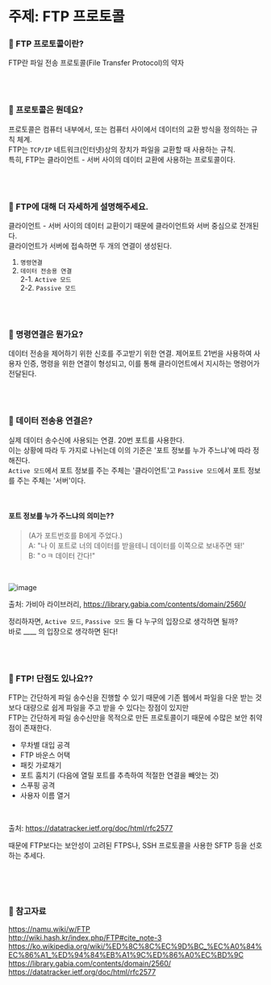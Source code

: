 # 주제: FTP 프로토콜 
### 📌 FTP 프로토콜이란?
FTP란 파일 전송 프로토콜(File Transfer Protocol)의 약자

<br>
<br>

### 📌 프로토콜은 뭔데요?
프로토콜은 컴퓨터 내부에서, 또는 컴퓨터 사이에서 데이터의 교환 방식을 정의하는 규칙 체계.  
FTP는 `TCP/IP` 네트워크(인터넷)상의 장치가 파일을 교환할 때 사용하는 규칙.  
특히, FTP는 클라이언트 - 서버 사이의 데이터 교환에 사용하는 프로토콜이다.

<br>
<br>

### 📌 FTP에 대해 더 자세하게 설명해주세요.
클라이언트 - 서버 사이의 데이터 교환이기 때문에 클라이언트와 서버 중심으로 전개된다.  
클라이언트가 서버에 접속하면 두 개의 연결이 생성된다.  

1. `명령연결`
2. `데이터 전송용 연결`  
  2-1. `Active 모드`  
  2-2. `Passive 모드`  
  
<br>
<br>

### 📌 명령연결은 뭔가요?
데이터 전송을 제어하기 위한 신호를 주고받기 위한 연결.
제어포트 21번을 사용하여 사용자 인증, 명령을 위한 연결이 형성되고, 이를 통해 클라이언트에서 지시하는 명령어가 전달된다. 

<br>
<br>

### 📌 데이터 전송용 연결은?
실제 데이터 송수신에 사용되는 연결. 20번 포트를 사용한다.  
이는 상황에 따라 두 가지로 나뉘는데 이의 기준은 '포트 정보를 누가 주느냐'에 따라 정해진다.  
`Active 모드`에서 포트 정보를 주는 주체는 '클라이언트'고 `Passive 모드`에서 포트 정보를 주는 주체는 '서버'이다.  

<br>

#### 포트 정보를 누가 주느냐의 의미는??  
> (A가 포트번호를 B에게 주었다.)  
> A: "나 이 포트로 너의 데이터를 받을테니 데이터를 이쪽으로 보내주면 돼!'  
> B: "ㅇㅋ 데이터 간다!"  

<br>

![image](https://user-images.githubusercontent.com/93513959/168470507-ebabb354-3b61-4ff6-9d64-fa1156fe4e18.png)

출처: 가비아 라이브러리, https://library.gabia.com/contents/domain/2560/

정리하자면, `Active 모드`, `Passive 모드` 둘 다 누구의 입장으로 생각하면 될까?  
바로 ____ 의 입장으로 생각하면 된다!  

<br>
<br>

### 📌 FTP! 단점도 있나요??
FTP는 간단하게 파일 송수신을 진행할 수 있기 때문에 기존 웹에서 파일을 다운 받는 것보다 대량으로 쉽게 파일을 주고 받을 수 있다는 장점이 있지만  
FTP는 간단하게 파일 송수신만을 목적으로 만든 프로토콜이기 때문에 수많은 보안 취약점이 존재한다.

- 무차별 대입 공격
- FTP 바운스 어택
- 패킷 가로채기
- 포트 훔치기 (다음에 열릴 포트를 추측하여 적절한 연결을 빼앗는 것)
- 스푸핑 공격
- 사용자 이름 열거  

<br>

출처: https://datatracker.ietf.org/doc/html/rfc2577

때문에 FTP보다는 보안성이 고려된 FTPS나, SSH 프로토콜을 사용한 SFTP 등을 선호하는 추세다.



<br>
<br>
<br>

### 📌 참고자료 
https://namu.wiki/w/FTP  
http://wiki.hash.kr/index.php/FTP#cite_note-3  
https://ko.wikipedia.org/wiki/%ED%8C%8C%EC%9D%BC_%EC%A0%84%EC%86%A1_%ED%94%84%EB%A1%9C%ED%86%A0%EC%BD%9C  
https://library.gabia.com/contents/domain/2560/  
https://datatracker.ietf.org/doc/html/rfc2577  
  
